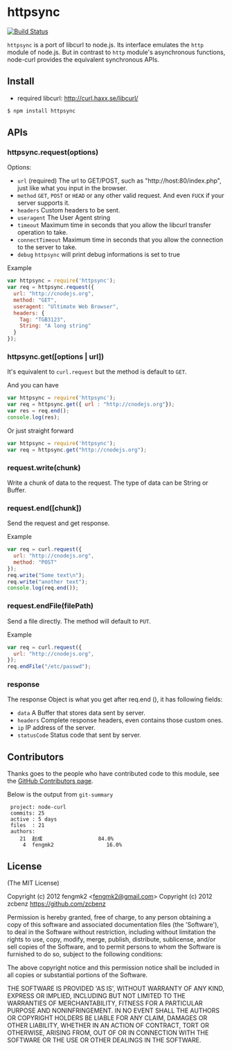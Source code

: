 # httpsync

[![Build Status](https://secure.travis-ci.org/fengmk2/node-curl.png)](http://travis-ci.org/fengmk2/node-curl)

`httpsync` is a port of libcurl to node.js. Its interface emulates the
`http` module of node.js. But in contrast to `http` module's asynchronous
functions, node-curl provides the equivalent synchronous APIs.

## Install

* required libcurl: http://curl.haxx.se/libcurl/

```bash
$ npm install httpsync
```

## APIs

### httpsync.request(options)
 
 Options:

 - `url`             (required) The url to GET/POST, such as "http://host:80/index.php", just like what you input in the browser.
 - `method`          `GET`, `POST` or `HEAD` or any other valid request. And even `FUCK` if your server supports it.
 - `headers`         Custom headers to be sent. 
 - `useragent`       The User Agent string
 - `timeout`         Maximum time in seconds that you allow the libcurl transfer operation to take.
 - `connectTimeout`  Maximum time in seconds that you allow the connection to the server to take.
 - `debug`           `httpsync` will print debug informations is set to true

 Example

```javascript
var httpsync = require('httpsync');
var req = httpsync.request({
  url: "http://cnodejs.org",
  method: "GET",
  useragent: "Ultimate Web Browser",
  headers: {
    Tag: "TGB3123",
    String: "A long string"
  }
});
```

### httpsync.get([options | url])

 It's equivalent to `curl.request` but the method is default to `GET`.

 And you can have

```javascript
var httpsync = require('httpsync');
var req = httpsync.get({ url : "http://cnodejs.org"});
var res = req.end();
console.log(res);
```

 Or just straight forward

```javascript
var httpsync = require('httpsync');
var req = httpsync.get("http://cnodejs.org");
```

### request.write(chunk)
 
 Write a chunk of data to the request. The type of data can be String or Buffer.

### request.end([chunk])

 Send the request and get response.

 Example

```javascript
var req = curl.request({
  url: "http://cnodejs.org",
  method: "POST"
});
req.write("Some text\n");
req.write("another text");
console.log(req.end());
```

### request.endFile(filePath)

 Send a file directly. The method will default to `PUT`.

 Example

```javascript
var req = curl.request({
  url: "http://cnodejs.org",
});
req.endFile("/etc/passwd");
```

### response

 The response Object is what you get after req.end (), it has following
 fields:

 - `data`        A Buffer that stores data sent by server.
 - `headers`     Complete response headers, even contains those custom ones.
 - `ip`          IP address of the server.
 - `statusCode`  Status code that sent by server.

## Contributors

Thanks goes to the people who have contributed code to this module, see the [GitHub Contributors page](https://github.com/fengmk2/node-curl/graphs/contributors).

Below is the output from `git-summary`

```
 project: node-curl
 commits: 25
 active : 5 days
 files  : 21
 authors: 
    21  赵成                  84.0%
     4  fengmk2                 16.0%
```

## License 

(The MIT License)

Copyright (c) 2012 fengmk2 &lt;fengmk2@gmail.com&gt;
Copyright (c) 2012 zcbenz https://github.com/zcbenz

Permission is hereby granted, free of charge, to any person obtaining
a copy of this software and associated documentation files (the
'Software'), to deal in the Software without restriction, including
without limitation the rights to use, copy, modify, merge, publish,
distribute, sublicense, and/or sell copies of the Software, and to
permit persons to whom the Software is furnished to do so, subject to
the following conditions:

The above copyright notice and this permission notice shall be
included in all copies or substantial portions of the Software.

THE SOFTWARE IS PROVIDED 'AS IS', WITHOUT WARRANTY OF ANY KIND,
EXPRESS OR IMPLIED, INCLUDING BUT NOT LIMITED TO THE WARRANTIES OF
MERCHANTABILITY, FITNESS FOR A PARTICULAR PURPOSE AND NONINFRINGEMENT.
IN NO EVENT SHALL THE AUTHORS OR COPYRIGHT HOLDERS BE LIABLE FOR ANY
CLAIM, DAMAGES OR OTHER LIABILITY, WHETHER IN AN ACTION OF CONTRACT,
TORT OR OTHERWISE, ARISING FROM, OUT OF OR IN CONNECTION WITH THE
SOFTWARE OR THE USE OR OTHER DEALINGS IN THE SOFTWARE.
